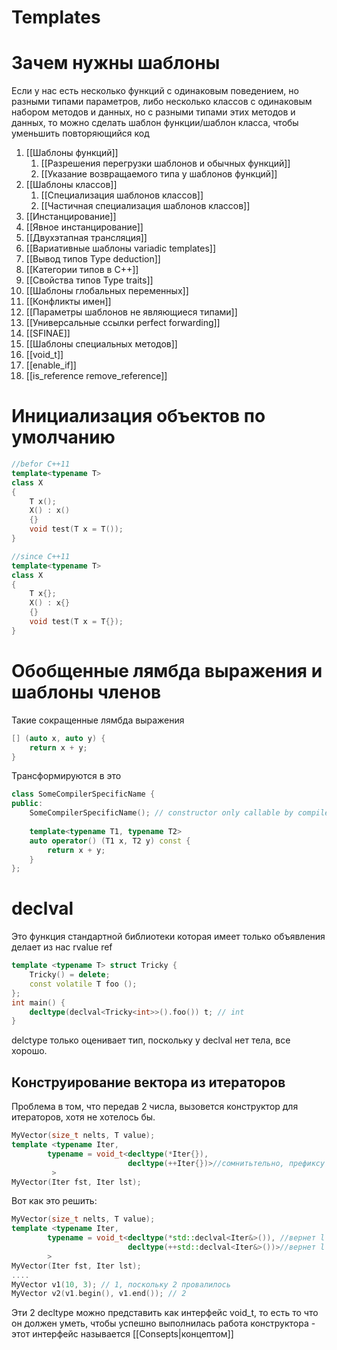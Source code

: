 # Templates
# Зачем нужны шаблоны
Если у нас есть несколько функций с одинаковым поведением, но разными типами параметров, либо несколько классов с одинаковым набором методов и данных, но с разными типами этих методов и данных, то можно сделать шаблон функции/шаблон класса, чтобы уменьшить повторяющийся код

1. [[Шаблоны функций]]
	1. [[Разрешения перегрузки шаблонов и обычных функций]]
	2. [[Указание возвращаемого типа у шаблонов функций]]
2. [[Шаблоны классов]]
	1. [[Специализация шаблонов классов]]
	2. [[Частичная специализация шаблонов классов]]
3. [[Инстанцирование]]
4. [[Явное инстанцирование]]
5. [[Двухэтапная трансляция]]
6. [[Вариативные шаблоны variadic templates]]
7. [[Вывод типов Type deduction]]
8. [[Категории типов в C++]]
9. [[Свойства типов Type traits]]
10. [[Шаблоны глобальных переменных]]
11. [[Конфликты имен]]
12. [[Параметры шаблонов не являющиеся типами]]
13. [[Универсальные ссылки perfect forwarding]]
14. [[SFINAE]]
15. [[Шаблоны специальных методов]]
16. [[void_t]]
17. [[enable_if]]
18. [[is_reference remove_reference]]



# Инициализация объектов по умолчанию
```cpp
//befor C++11
template<typename T>
class X
{
	T x();
	X() : x()
	{}
	void test(T x = T());
}

//since C++11
template<typename T>
class X
{
	T x{};
	X() : x{}
	{}
	void test(T x = T{});
}
```

# Обобщенные лямбда выражения и шаблоны членов
Такие сокращенные лямбда выражения

```cpp
[] (auto x, auto y) {
	return x + y;
}
```

Трансформируются в это

```cpp
class SomeCompilerSpecificName {
public:
	SomeCompilerSpecificName(); // constructor only callable by compiler
	
	template<typename T1, typename T2>
	auto operator() (T1 x, T2 y) const {
		return x + y;
	}
};
```

# declval
Это функция стандартной библиотеки которая имеет только объявления делает из нас rvalue ref

```cpp
template <typename T> struct Tricky {  
    Tricky() = delete;  
    const volatile T foo ();  
};  
int main() {  
    decltype(declval<Tricky<int>>().foo()) t; // int  
}
```

delctype только оценивает тип, поскольку у declval нет тела, все хорошо.

## Конструирование вектора из итераторов
Проблема в том, что передав 2 числа, вызовется конструктор для итераторов, хотя не хотелось бы. 

```cpp
MyVector(size_t nelts, T value);  
template <typename Iter,  
        typename = void_t<decltype(*Iter{}),  
		                  decltype(++Iter{})>//сомнитьтельно, префиксу нужно lvalue  
         >  
MyVector(Iter fst, Iter lst);
```

Вот как это решить:

```cpp
MyVector(size_t nelts, T value);  
template <typename Iter,  
        typename = void_t<decltype(*std::declval<Iter&>()), //вернет l ref 
		                  decltype(++std::declval<Iter&>())>//вернет l ref
        > 				 
MyVector(Iter fst, Iter lst);  
....  
MyVector v1(10, 3); // 1, поскольку 2 провалилось  
MyVector v2(v1.begin(), v1.end()); // 2
```

Эти 2 decltype можно представить как интерфейс void_t, то есть то что он должен уметь, чтобы успешно выполнилась работа конструктора - этот интерфейс называется [[Consepts|концептом]]



